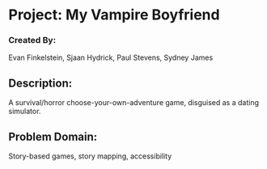 # Project: My Vampire Boyfriend

### Created By:
Evan Finkelstein, Sjaan Hydrick, Paul Stevens, Sydney James


## Description: 
A survival/horror choose-your-own-adventure game, disguised as a dating simulator.

## Problem Domain:
Story-based games, story mapping, accessibility

